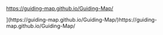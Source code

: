 https://guiding-map.github.io/Guiding-Map/

<!--
**Guiding-Map/Guiding-Map** is a ✨ _special_ ✨ repository because its `README.md` (this file) appears on your GitHub profile.

Here are some ideas to get you started:

- 🔭 I’m currently working on ...
- 🌱 I’m currently learning ...
- 👯 I’m looking to collaborate on ...
- 🤔 I’m looking for help with ...
- 💬 Ask me about ...
- 📫 How to reach me: ...
- 😄 Pronouns: ...
- ⚡ Fun fact: ...
-->](https://guiding-map.github.io/Guiding-Map/)https://guiding-map.github.io/Guiding-Map/
